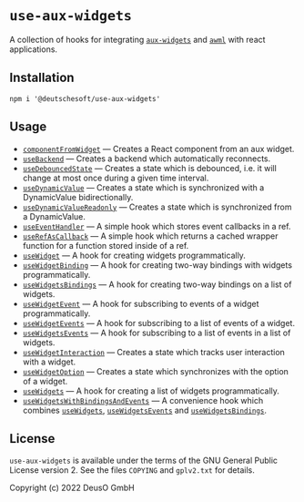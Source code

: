 # `use-aux-widgets`

A collection of hooks for integrating
[`aux-widgets`](https://github.com/DeutscheSoft/aux-widgets) and
[`awml`](https://github.com/DeutscheSoft/AWML) with react applications.

## Installation

    npm i '@deutschesoft/use-aux-widgets'

## Usage

- [`componentFromWidget`](./docs/componentFromWidget.md) &mdash; Creates a React
  component from an aux widget.
- [`useBackend`](./docs/useBackend.md) &mdash; Creates a backend which
  automatically reconnects.
- [`useDebouncedState`](./docs/useDebouncedState.md) &mdash; Creates a state
  which is debounced, i.e. it will change at most once during a given time
  interval.
- [`useDynamicValue`](./docs/useDynamicValue.md) &mdash; Creates a state which
  is synchronized with a DynamicValue bidirectionally.
- [`useDynamicValueReadonly`](./docs/useDynamicValueReadonly.md) &mdash; Creates
  a state which is synchronized from a DynamicValue.
- [`useEventHandler`](./docs/useEventHandler.md) &mdash; A simple hook which
  stores event callbacks in a ref.
- [`useRefAsCallback`](./docs/useRefAsCallback.md) &mdash; A simple hook which
  returns a cached wrapper function for a function stored inside of a ref.
- [`useWidget`](./docs/useWidget.md) &mdash; A hook for creating widgets
  programmatically.
- [`useWidgetBinding`](./docs/useWidgetBinding.md) &mdash; A hook for creating
  two-way bindings with widgets programmatically.
- [`useWidgetsBindings`](./docs/useWidgetsBindings.md) &mdash; A hook for creating
  two-way bindings on a list of widgets.
- [`useWidgetEvent`](./docs/useWidgetEvent.md) &mdash; A hook for subscribing to
  events of a widget programmatically.
- [`useWidgetEvents`](./docs/useWidgetEvents.md) &mdash; A hook for subscribing to
  a list of events of a widget.
- [`useWidgetsEvents`](./docs/useWidgetsEvents.md) &mdash; A hook for subscribing to
  a list of events in a list of widgets.
- [`useWidgetInteraction`](./docs/useWidgetInteraction.md) &mdash; Creates a
  state which tracks user interaction with a widget.
- [`useWidgetOption`](./docs/useWidgetOption.md) &mdash; Creates a state which
  synchronizes with the option of a widget.
- [`useWidgets`](./docs/useWidgets.md) &mdash; A hook for creating a list of
  widgets programmatically.
- [`useWidgetsWithBindingsAndEvents`](./docs/useWidgetsWithBindingsAndEvents.md) &mdash; A convenience hook which
  combines [`useWidgets`](./docs/useWidgets.md), [`useWidgetsEvents`](./docs/useWidgetsEvents.md) and
  [`useWidgetsBindings`](./docs/useWidgetsBindings.md).

## License

`use-aux-widgets` is available under the terms of the GNU General Public License version 2.
See the files `COPYING` and `gplv2.txt` for details.

Copyright (c) 2022 DeusO GmbH
